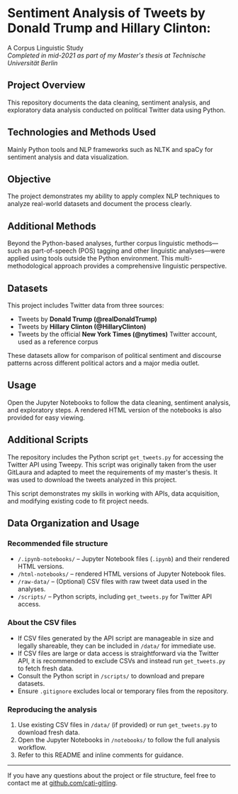 # Sentiment Analysis of Tweets by Donald Trump and Hillary Clinton:  
A Corpus Linguistic Study  
*Completed in mid-2021 as part of my Master's thesis at Technische Universität Berlin*

## Project Overview  
This repository documents the data cleaning, sentiment analysis, and exploratory data analysis conducted on political Twitter data using Python.

## Technologies and Methods Used  
Mainly Python tools and NLP frameworks such as NLTK and spaCy for sentiment analysis and data visualization.

## Objective  
The project demonstrates my ability to apply complex NLP techniques to analyze real-world datasets and document the process clearly.

## Additional Methods  
Beyond the Python-based analyses, further corpus linguistic methods—such as part-of-speech (POS) tagging and other linguistic analyses—were applied using tools outside the Python environment. This multi-methodological approach provides a comprehensive linguistic perspective.

## Datasets  
This project includes Twitter data from three sources:

- Tweets by **Donald Trump (@realDonaldTrump)**  
- Tweets by **Hillary Clinton (@HillaryClinton)**  
- Tweets by the official **New York Times (@nytimes)** Twitter account, used as a reference corpus

These datasets allow for comparison of political sentiment and discourse patterns across different political actors and a major media outlet.

## Usage  
Open the Jupyter Notebooks to follow the data cleaning, sentiment analysis, and exploratory steps. A rendered HTML version of the notebooks is also provided for easy viewing.

## Additional Scripts  
The repository includes the Python script `get_tweets.py` for accessing the Twitter API using Tweepy. This script was originally taken from the user GitLaura and adapted to meet the requirements of my master's thesis. It was used to download the tweets analyzed in this project.

This script demonstrates my skills in working with APIs, data acquisition, and modifying existing code to fit project needs.

## Data Organization and Usage  

### Recommended file structure  
- `/.ipynb-notebooks/` – Jupyter Notebook files (`.ipynb`) and their rendered HTML versions.
- `/html-notebooks/` – rendered HTML versions of Jupyter Notebook files.    
- `/raw-data/` – (Optional) CSV files with raw tweet data used in the analyses.
- `/scripts/` – Python scripts, including `get_tweets.py` for Twitter API access.

### About the CSV files  
- If CSV files generated by the API script are manageable in size and legally shareable, they can be included in `/data/` for immediate use.  
- If CSV files are large or data access is straightforward via the Twitter API, it is recommended to exclude CSVs and instead run `get_tweets.py` to fetch fresh data.  
- Consult the Python script in `/scripts/` to download and prepare datasets.  
- Ensure `.gitignore` excludes local or temporary files from the repository.

### Reproducing the analysis  
1. Use existing CSV files in `/data/` (if provided) or run `get_tweets.py` to download fresh data.  
2. Open the Jupyter Notebooks in `/notebooks/` to follow the full analysis workflow.  
3. Refer to this README and inline comments for guidance.

---

If you have any questions about the project or file structure, feel free to contact me at [github.com/cati-gitling](https://github.com/cati-gitling).

